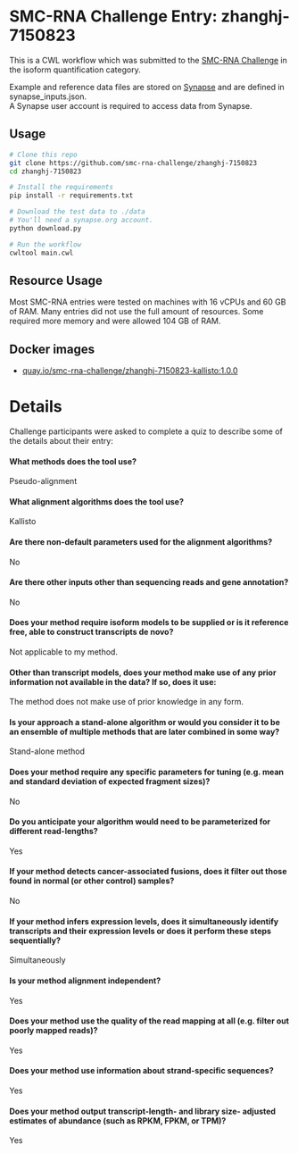 SMC-RNA Challenge Entry: zhanghj-7150823
========================================================

This is a CWL workflow which was submitted to the [SMC-RNA Challenge][smcrna] in the isoform quantification category.

Example and reference data files are stored on [Synapse][data] and are
defined in synapse_inputs.json.  
A Synapse user account is required to access data from Synapse.

Usage
--------------------------------------------------------

```bash
# Clone this repo
git clone https://github.com/smc-rna-challenge/zhanghj-7150823
cd zhanghj-7150823

# Install the requirements
pip install -r requirements.txt

# Download the test data to ./data
# You'll need a synapse.org account.
python download.py

# Run the workflow
cwltool main.cwl
```

Resource Usage
--------------------------------------------------------

Most SMC-RNA entries were tested on machines with 16 vCPUs and 60 GB of RAM.
Many entries did not use the full amount of resources.
Some required more memory and were allowed 104 GB of RAM.


Docker images
--------------------------------------------------------


- [quay.io/smc-rna-challenge/zhanghj-7150823-kallisto:1.0.0](https://quay.io/smc-rna-challenge/zhanghj-7150823-kallisto:1.0.0)





Details
========================================================

Challenge participants were asked to complete a quiz to describe some of the
details about their entry:



#### What methods does the tool use?
Pseudo-alignment



#### What alignment algorithms does the tool use?
Kallisto



#### Are there non-default parameters used for the alignment algorithms?
No





#### Are there other inputs other than sequencing reads and gene annotation?
No













#### Does your method require isoform models to be supplied or is it reference free, able to construct transcripts de novo?
Not applicable to my method.





#### Other than transcript models, does your method make use of any prior information not available in the data? If so, does it use:
The method does not make use of prior knowledge in any form.



#### Is your approach a stand-alone algorithm or would you consider it to be an ensemble of multiple methods that are later combined in some way?
Stand-alone method



#### Does your method require any specific parameters for tuning (e.g. mean and standard deviation of expected fragment sizes)?
No



#### Do you anticipate your algorithm would need to be parameterized for different read-lengths?
Yes





#### If your method detects cancer-associated fusions, does it filter out those found in normal (or other control) samples?
No









#### If your method infers expression levels, does it simultaneously identify transcripts and their expression levels or does it perform these steps sequentially?
Simultaneously



#### Is your method alignment independent?
Yes



#### Does your method use the quality of the read mapping at all (e.g. filter out poorly mapped reads)?
Yes



#### Does your method use information about strand-specific sequences?
Yes



#### Does your method output transcript-length- and library size- adjusted estimates of abundance (such as RPKM, FPKM, or TPM)?
Yes





[smcrna]: https://www.synapse.org/#!Synapse:syn2813589/wiki/401435
[data]: https://www.synapse.org/#!Synapse:syn9878767
